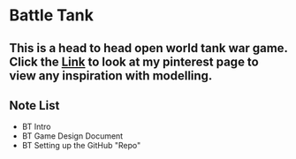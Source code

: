 # Battle Tank

This is a head to head open world tank war game. Click the [Link](https://www.pinterest.co.uk/silverseb2/) to look at my pinterest page to view any inspiration with modelling. 
--- 
## Note List 
* BT Intro 
* BT Game Design Document 
* BT Setting up the GitHub "Repo"
